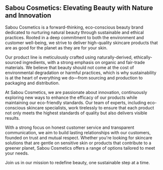 ## Sabou Cosmetics: Elevating Beauty with Nature and Innovation

Sabou Cosmetics is a forward-thinking, eco-conscious beauty brand dedicated to nurturing natural beauty through sustainable and ethical practices. Rooted in a deep commitment to both the environment and customer well-being, we strive to deliver high-quality skincare products that are as good for the planet as they are for your skin.

Our product line is meticulously crafted using naturally-derived, ethically-sourced ingredients, with a strong emphasis on organic and fair-trade materials. We believe that beauty should not come at the cost of environmental degradation or harmful practices, which is why sustainability is at the heart of everything we do—from sourcing and production to packaging and distribution.

At Sabou Cosmetics, we are passionate about innovation, continuously exploring new ways to enhance the efficacy of our products while maintaining our eco-friendly standards. Our team of experts, including eco-conscious skincare specialists, work tirelessly to ensure that each product not only meets the highest standards of quality but also delivers visible results.

With a strong focus on honest customer service and transparent communication, we aim to build lasting relationships with our customers, founded on trust and mutual respect. Whether you're looking for skincare solutions that are gentle on sensitive skin or products that contribute to a greener planet, Sabou Cosmetics offers a range of options tailored to meet your needs.

Join us in our mission to redefine beauty, one sustainable step at a time.
